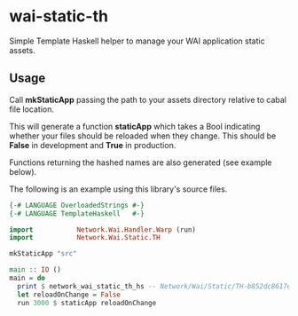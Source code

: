 # wai-static-th

Simple Template Haskell helper to manage your WAI application static assets.

## Usage

Call **mkStaticApp** passing the path to your assets directory relative to cabal file location.  

This will generate a function **staticApp** which takes a Bool indicating whether your files should be reloaded when they change. This should be **False** in development and **True** in production.

Functions returning the hashed names are also generated (see example below).

The following is an example using this library's source files.

~~~haskell
{-# LANGUAGE OverloadedStrings #-}
{-# LANGUAGE TemplateHaskell   #-}

import           Network.Wai.Handler.Warp (run)
import           Network.Wai.Static.TH

mkStaticApp "src"

main :: IO ()
main = do
  print $ network_wai_static_th_hs -- Network/Wai/Static/TH-b852dc8617e5f58f8b9c0724ba2e8455.hs
  let reloadOnChange = False
  run 3000 $ staticApp reloadOnChange
~~~
